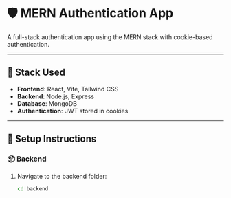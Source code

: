 # 🛡️ MERN Authentication App

A full-stack authentication app using the MERN stack with cookie-based authentication.

---

## 🧰 Stack Used

- **Frontend**: React, Vite, Tailwind CSS  
- **Backend**: Node.js, Express  
- **Database**: MongoDB  
- **Authentication**: JWT stored in cookies

---

## 🚀 Setup Instructions

### 📦 Backend

1. Navigate to the backend folder:
   ```bash
   cd backend

